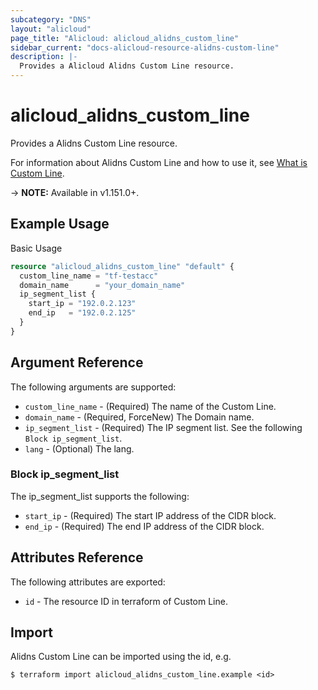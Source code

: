 ```yaml
---
subcategory: "DNS"
layout: "alicloud"
page_title: "Alicloud: alicloud_alidns_custom_line"
sidebar_current: "docs-alicloud-resource-alidns-custom-line"
description: |-
  Provides a Alicloud Alidns Custom Line resource.
---
```


# alicloud\_alidns\_custom\_line

Provides a Alidns Custom Line resource.

For information about Alidns Custom Line and how to use it, see [What is Custom Line](https://www.alibabacloud.com/help/en/doc-detail/145059.html).

-> **NOTE:** Available in v1.151.0+.

## Example Usage

Basic Usage

```terraform
resource "alicloud_alidns_custom_line" "default" {
  custom_line_name = "tf-testacc"
  domain_name      = "your_domain_name"
  ip_segment_list {
    start_ip = "192.0.2.123"
    end_ip   = "192.0.2.125"
  }
}
```

## Argument Reference

The following arguments are supported:
* `custom_line_name` - (Required) The name of the Custom Line.
* `domain_name` - (Required, ForceNew) The Domain name.
* `ip_segment_list` - (Required) The IP segment list. See the following `Block ip_segment_list`.
* `lang` - (Optional) The lang.

### Block ip_segment_list

The ip_segment_list supports the following:

* `start_ip` - (Required) The start IP address of the CIDR block.
* `end_ip` - (Required) The end IP address of the CIDR block.


## Attributes Reference

The following attributes are exported:

* `id` - The resource ID in terraform of Custom Line.

## Import

Alidns Custom Line can be imported using the id, e.g.

```shell
$ terraform import alicloud_alidns_custom_line.example <id>
```